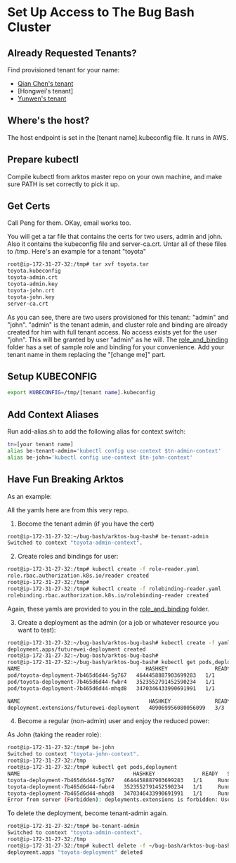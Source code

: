 # Set Up Access to The Bug Bash Cluster

## Already Requested Tenants?
Find provisioned tenant for your name:

- [Qian Chen's tenant](https://efutureway.sharepoint.com/:u:/s/SeattleCloudLab/EZISaMvoC59Np2_Ln_ncE9QBt9IoeMTin93d6-MSo07FPA?e=D7TfoI)
- [Hongwei's tenant]
- [Yunwen's tenant](https://efutureway.sharepoint.com/:u:/s/SeattleCloudLab/EfgVbiZRlXROmOcU-KuwvE8BMYdnVElsQmooCTQjEmhtRw?e=ep3Jyg)

## Where's the host?
The host endpoint is set in the [tenant name].kubeconfig file. It runs in AWS.

## Prepare kubectl
Compile kubectl from arktos master repo on your own machine, and make sure PATH is set correctly to pick it up.

## Get Certs

Call Peng for them. OKay, email works too. 

You will get a tar file that contains the certs for two users, admin and john. Also it contains the kubeconfig file and server-ca.crt. Untar all of these files to /tmp. Here's an example for a tenant "toyota"

```bash
root@ip-172-31-27-32:/tmp# tar xvf toyota.tar
toyota.kubeconfig
toyota-admin.crt
toyota-admin.key
toyota-john.crt
toyota-john.key
server-ca.crt
```

As you can see, there are two users provisioned for this tenant: "admin" and "john". "admin" is the tenant admin, and cluster role and binding are already created for him with full tenant access. No access exists yet for the user "john". This will be granted by user "admin" as he will. The [role_and_binding](./role_and_binding) folder has a set of sample role and binding for your convenience. Add your tenant name in them replacing the "[change me]" part.

## Setup KUBECONFIG

```bash
export KUBECONFIG=/tmp/[tenant name].kubeconfig
```


## Add Context Aliases
Run add-alias.sh to add the following alias for context switch:

```bash
tn=[your tenant name]
alias be-tenant-admin='kubectl config use-context $tn-admin-context'
alias be-john='kubectl config use-context $tn-john-context'
```

## Have Fun Breaking Arktos

As an example:

All the yamls here are from this very repo.

1. Become the tenant admin (if you have the cert)
```bash
root@ip-172-31-27-32:~/bug-bash/arktos-bug-bash# be-tenant-admin
Switched to context "toyota-admin-context".
```

2. Create roles and bindings for user:
```bash
root@ip-172-31-27-32:/tmp# kubectl create -f role-reader.yaml
role.rbac.authorization.k8s.io/reader created
root@ip-172-31-27-32:/tmp#
root@ip-172-31-27-32:/tmp# kubectl create -f rolebinding-reader.yaml
rolebinding.rbac.authorization.k8s.io/rolebinding-reader created
```

Again, these yamls are provided to you in the [role_and_binding](./role_and_binding) folder.

3. Create a deployment as the admin (or a job or whatever resource you want to test):
```bash
root@ip-172-31-27-32:~/bug-bash/arktos-bug-bash# kubectl create -f yamls/test_deployment.yaml
deployment.apps/futurewei-deployment created
root@ip-172-31-27-32:~/bug-bash/arktos-bug-bash#
root@ip-172-31-27-32:~/bug-bash/arktos-bug-bash# kubectl get pods,deployment
NAME                                        HASHKEY               READY   STATUS    RESTARTS   AGE
pod/toyota-deployment-7b465d6d44-5g767   4644458887903699283   1/1     Running   0          4s
pod/toyota-deployment-7b465d6d44-fwbr4   3523552791452590234   1/1     Running   0          4s
pod/toyota-deployment-7b465d6d44-mhqd8   3470346433990691991   1/1     Running   0          4s

NAME                                         HASHKEY              READY   UP-TO-DATE   AVAILABLE   AGE
deployment.extensions/futurewei-deployment   409069956080056099   3/3     3            3           4s
```

4. Become a regular (non-admin) user and enjoy the reduced power:

As John (taking the reader role):

```bash
root@ip-172-31-27-32:/tmp# be-john
Switched to context "toyota-john-context".
root@ip-172-31-27-32:/tmp
root@ip-172-31-27-32:/tmp# kubectl get pods,deployment
NAME                                    HASHKEY               READY   STATUS    RESTARTS   AGE
toyota-deployment-7b465d6d44-5g767   4644458887903699283   1/1     Running   0          2m43s
toyota-deployment-7b465d6d44-fwbr4   3523552791452590234   1/1     Running   0          2m43s
toyota-deployment-7b465d6d44-mhqd8   3470346433990691991   1/1     Running   0          2m43s
Error from server (Forbidden): deployments.extensions is forbidden: User "john" cannot list resource "deployments" in API group "extensions" in the namespace "default"
```

To delete the deployment, become tenant-admin again.

```bash
root@ip-172-31-27-32:/tmp# be-tenant-admin
Switched to context "toyota-admin-context".
root@ip-172-31-27-32:/tmp
root@ip-172-31-27-32:/tmp# kubectl delete -f ~/bug-bash/arktos-bug-bash/yamls/test_deployment.yaml
deployment.apps "toyota-deployment" deleted
```
